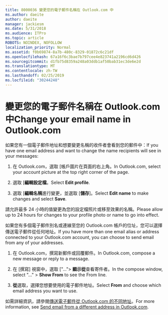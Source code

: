 ```yaml
---
title: 8000036 變更您的電子郵件名稱在 Outlook.com 中
ms.author: daeite
author: daeite
manager: jackiesm
ms.date: 5/31/2018
ms.audience: ITPro
ms.topic: article
ROBOTS: NOINDEX, NOFOLLOW
localization_priority: Normal
ms.assetid: f0b69874-8a7b-480c-8329-01872c6c21df
ms.openlocfilehash: 67a16f6c3bae7b797cee4e823741a2196cd6d426
ms.sourcegitcommit: d1fb75d8359a248a03ddb1af50bab31ec3de6e2d
ms.translationtype: MT
ms.contentlocale: zh-TW
ms.lasthandoff: 02/25/2019
ms.locfileid: "30244248"
---
```

# <a name="change-your-email-name-in-outlookcom"></a><span data-ttu-id="6e690-102">變更您的電子郵件名稱在 Outlook.com 中</span><span class="sxs-lookup"><span data-stu-id="6e690-102">Change your email name in Outlook.com</span></span>

<span data-ttu-id="6e690-103">如果您有一個電子郵件地址和想要變更名稱的收件者會看到您的郵件中：</span><span class="sxs-lookup"><span data-stu-id="6e690-103">If you have one email address and want to change the name recipients will see in your messages:</span></span>
  
1. <span data-ttu-id="6e690-104">在 Outlook.com，選取 [帳戶圖片在頁面的右上角。</span><span class="sxs-lookup"><span data-stu-id="6e690-104">In Outlook.com, select your account picture at the top right corner of the page.</span></span>
    
2. <span data-ttu-id="6e690-105">選取 [**編輯設定檔**。</span><span class="sxs-lookup"><span data-stu-id="6e690-105">Select **Edit profile**.</span></span> 
    
3. <span data-ttu-id="6e690-106">選取 [**編輯名稱**進行變更，並選取 [**儲存**]。</span><span class="sxs-lookup"><span data-stu-id="6e690-106">Select **Edit name** to make changes and select **Save**.</span></span> 
    
<span data-ttu-id="6e690-107">請允許最多 24 小時的值變更為您的設定檔照片或移至效果的名稱。</span><span class="sxs-lookup"><span data-stu-id="6e690-107">Please allow up to 24 hours for changes to your profile photo or name to go into effect.</span></span>
  
<span data-ttu-id="6e690-108">如果您有多個電子郵件別名或連線至您的 Outlook.com 帳戶的位址，您可以選擇傳送電子郵件從任何地址。</span><span class="sxs-lookup"><span data-stu-id="6e690-108">If you have more than one email alias or address connected to your Outlook.com account, you can choose to send email from any of your addresses.</span></span>
  
1. <span data-ttu-id="6e690-109">在 Outlook.com，撰寫新郵件或回覆郵件。</span><span class="sxs-lookup"><span data-stu-id="6e690-109">In Outlook.com, compose a new message or reply to a message.</span></span>
    
2. <span data-ttu-id="6e690-110">在 [撰寫] 視窗中，選取 ["..."\> **顯示從**查看寄件者。</span><span class="sxs-lookup"><span data-stu-id="6e690-110">In the compose window, select "..." \> **Show From** to see the From line.</span></span> 
    
3. <span data-ttu-id="6e690-111">**從**選取，選擇您想要使用的電子郵件地址。</span><span class="sxs-lookup"><span data-stu-id="6e690-111">Select **From** and choose which email address you want to use.</span></span> 
    
<span data-ttu-id="6e690-112">如需詳細資訊，請參閱[傳送電子郵件從 Outlook.com 的不同地址](https://go.microsoft.com/fwlink/p/?linkid=2001701&amp;clcid=0x409)。</span><span class="sxs-lookup"><span data-stu-id="6e690-112">For more information, see [Send email from a different address in Outlook.com](https://go.microsoft.com/fwlink/p/?linkid=2001701&amp;clcid=0x409).</span></span>
  

